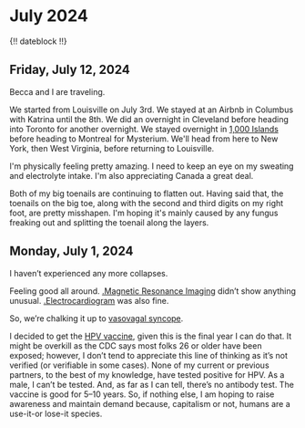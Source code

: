 # July 2024

{!! dateblock !!}

## Friday, July 12, 2024

Becca and I are traveling.

We started from Louisville on July 3rd. We stayed at an Airbnb in Columbus with Katrina until the 8th. We did an overnight in Cleveland before heading into Toronto for another overnight. We stayed overnight in [1,000 Islands](https://visit1000islands.com) before heading to Montreal for Mysterium. We'll head from here to New York, then West Virginia, before returning to Louisville.

I'm physically feeling pretty amazing. I need to keep an eye on my sweating and electrolyte intake. I'm also appreciating Canada a great deal. 

Both of my big toenails are continuing to flatten out. Having said that, the toenails on the big toe, along with the second and third digits on my right foot, are pretty misshapen. I'm hoping it's mainly caused by any fungus freaking out and splitting the toenail along the layers.

## Monday, July 1, 2024

I haven’t experienced any more collapses. 

Feeling good all around. [.Magnetic Resonance Imaging](MRI) didn’t show anything unusual. [.Electrocardiogram](EKG) was also fine.

So, we’re chalking it up to [vasovagal syncope](https://www.mayoclinic.org/diseases-conditions/vasovagal-syncope/symptoms-causes/syc-20350527).

I decided to get the [HPV vaccine](https://en.m.wikipedia.org/wiki/HPV_vaccine), given this is the final year I can do that. It might be overkill as the CDC says most folks 26 or older have been exposed; however, I don’t tend to appreciate this line of thinking as it’s not verified (or verifiable in some cases). None of my current or previous partners, to the best of my knowledge, have tested positive for HPV. As a male, I can’t be tested. And, as far as I can tell, there’s no antibody test. The vaccine is good for 5–10 years. So, if nothing else, I am hoping to raise awareness and maintain demand because, capitalism or not, humans are a use-it-or lose-it species.